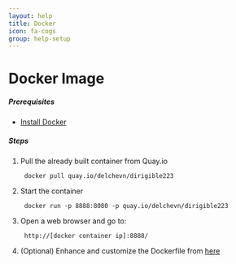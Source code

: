 ```yaml
---
layout: help
title: Docker
icon: fa-cogs
group: help-setup
---
```


Docker Image
===


##### Prerequisites

- [Install Docker](https://docs.docker.com/engine/installation/)

##### Steps
      
1. Pull the already built container from Quay.io

        docker pull quay.io/delchevn/dirigible223
        
2. Start the container

        docker run -p 8888:8080 -p quay.io/delchevn/dirigible223

3. Open a web browser and go to:

        http://[docker container ip]:8888/
        
4. (Optional) Enhance and customize the Dockerfile from [here](https://github.com/eclipse/dirigible/blob/master/org.eclipse.dirigible/org.eclipse.dirigible.parent/releng/docker/Dockerfile)
